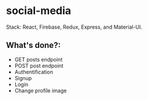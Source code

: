 # social-media

Stack: React, Firebase, Redux, Express, and Material-UI.

## What's done?:
- GET posts endpoint
- POST post endpoint
- Authentification 
- Signup 
- Login
- Change profile image
